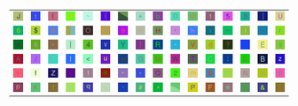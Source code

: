 <table>
<tr>
<td><img src="4A.gif"></td>
<td><img src="74.gif"></td>
<td><img src="28.gif"></td>
<td><img src="38.gif"></td>
<td><img src="7E.gif"></td>
<td><img src="7B.gif"></td>
<td><img src="gr2.gif"></td>
<td><img src="2B.gif"></td>
<td><img src="62.gif"></td>
<td><img src="44.gif"></td>
<td><img src="40.gif"></td>
<td><img src="31.gif"></td>
<td><img src="35.gif"></td>
<td><img src="33.gif"></td>
<td><img src="5D.gif"></td>
<td><img src="55.gif"></td>
</tr>
<tr>
<td><img src="30.gif"></td>
<td><img src="24.gif"></td>
<td><img src="58.gif"></td>
<td><img src="gr3.gif"></td>
<td><img src="4F.gif"></td>
<td><img src="6A.gif"></td>
<td><img src="39.gif"></td>
<td><img src="3D.gif"></td>
<td><img src="48.gif"></td>
<td><img src="27.gif"></td>
<td><img src="68.gif"></td>
<td><img src="78.gif"></td>
<td><img src="5F.gif"></td>
<td><img src="29.gif"></td>
<td><img src="2E.gif"></td>
<td><img src="72.gif"></td>
</tr>
<tr>
<td><img src="61.gif"></td>
<td><img src="36.gif"></td>
<td><img src="2C.gif"></td>
<td><img src="7C.gif"></td>
<td><img src="34.gif"></td>
<td><img src="76.gif"></td>
<td><img src="59.gif"></td>
<td><img src="7D.gif"></td>
<td><img src="52.gif"></td>
<td><img src="2D.gif"></td>
<td><img src="56.gif"></td>
<td><img src="64.gif"></td>
<td><img src="3F.gif"></td>
<td><img src="73.gif"></td>
<td><img src="45.gif"></td>
<td><img src="67.gif"></td>
</tr>
<tr>
<td><img src="41.gif"></td>
<td><img src="2F.gif"></td>
<td><img src="37.gif"></td>
<td><img src="49.gif"></td>
<td><img src="3C.gif"></td>
<td><img src="75.gif"></td>
<td><img src="77.gif"></td>
<td><img src="47.gif"></td>
<td><img src="4D.gif"></td>
<td><img src="57.gif"></td>
<td><img src="54.gif"></td>
<td><img src="43.gif"></td>
<td><img src="3A.gif"></td>
<td><img src="4C.gif"></td>
<td><img src="42.gif"></td>
<td><img src="7A.gif"></td>
</tr>
<tr>
<td><img src="3E.gif"></td>
<td><img src="66.gif"></td>
<td><img src="5A.gif"></td>
<td><img src="69.gif"></td>
<td><img src="21.gif"></td>
<td><img src="6E.gif"></td>
<td><img src="22.gif"></td>
<td><img src="2A.gif"></td>
<td><img src="51.gif"></td>
<td><img src="32.gif"></td>
<td><img src="6D.gif"></td>
<td><img src="53.gif"></td>
<td><img src="6B.gif"></td>
<td><img src="4E.gif"></td>
<td><img src="79.gif"></td>
<td><img src="6F.gif"></td>
</tr>
<tr>
<td><img src="70.gif"></td>
<td><img src="4B.gif"></td>
<td><img src="6C.gif"></td>
<td><img src="3B.gif"></td>
<td><img src="71.gif"></td>
<td><img src="63.gif"></td>
<td><img src="60.gif"></td>
<td><img src="23.gif"></td>
<td><img src="5E.gif"></td>
<td><img src="gr1.gif"></td>
<td><img src="50.gif"></td>
<td><img src="46.gif"></td>
<td><img src="65.gif"></td>
<td><img src="25.gif"></td>
<td><img src="26.gif"></td>
<td><img src="5B.gif"></td>
</tr>
</table>
